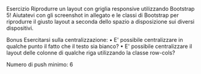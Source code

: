 Esercizio
Riprodurre un layout con griglia responsive utilizzando Bootstrap 5! 
Aiutatevi con gli screenshot in allegato e le classi di Bootstrap per riprodurre il giusto layout a seconda dello spazio a disposizione sui diversi dispositivi.

Bonus
Esercitarsi sulla centralizzazione:
•	E' possibile centralizzare in qualche punto il fatto che il testo sia bianco?
•	E' possibile centralizzare il layout delle colonne di qualche riga utilizzando la classe row-cols?

Numero di push minimo: 6